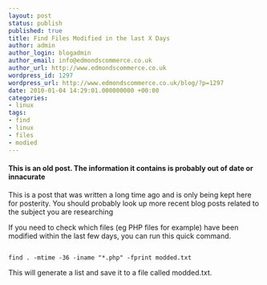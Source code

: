 ```yaml
---
layout: post
status: publish
published: true
title: Find Files Modified in the last X Days
author: admin
author_login: blogadmin
author_email: info@edmondscommerce.co.uk
author_url: http://www.edmondscommerce.co.uk
wordpress_id: 1297
wordpress_url: http://www.edmondscommerce.co.uk/blog/?p=1297
date: 2010-01-04 14:29:01.000000000 +00:00
categories:
- linux
tags:
- find
- linux
- files
- modied
---
```

<div class="oldpost"><h4>This is an old post. The information it contains is probably out of date or innacurate</h4>
<p>
This is a post that was written a long time ago and is only being kept here for posterity.
You should probably look up more recent blog posts related to the subject you are researching
</p>
</div>
If you need to check which files (eg PHP files for example) have been modified within the last few days, you can run this quick command.

```

find . -mtime -36 -iname "*.php" -fprint modded.txt

```

This will generate a list and save it to a file called modded.txt.
